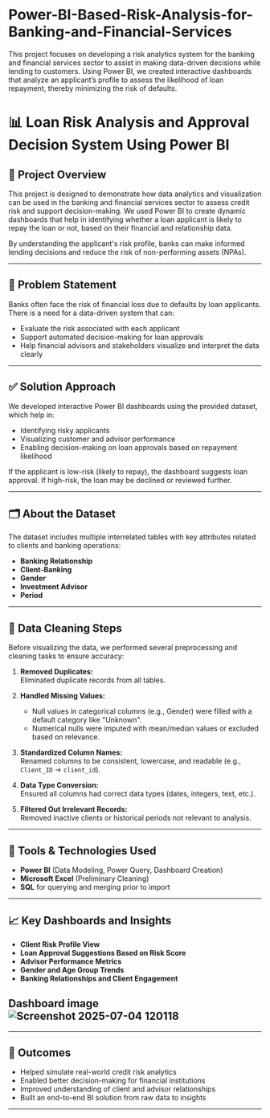 # Power-BI-Based-Risk-Analysis-for-Banking-and-Financial-Services
This project focuses on developing a risk analytics system for the banking and financial services sector to assist in making data-driven decisions while lending to customers. Using Power BI, we created interactive dashboards that analyze an applicant’s profile to assess the likelihood of loan repayment, thereby minimizing the risk of defaults.
# 📊 Loan Risk Analysis and Approval Decision System Using Power BI

## 📌 Project Overview

This project is designed to demonstrate how data analytics and visualization can be used in the banking and financial services sector to assess credit risk and support decision-making. We used Power BI to create dynamic dashboards that help in identifying whether a loan applicant is likely to repay the loan or not, based on their financial and relationship data.

By understanding the applicant's risk profile, banks can make informed lending decisions and reduce the risk of non-performing assets (NPAs).

---

## 🎯 Problem Statement

Banks often face the risk of financial loss due to defaults by loan applicants. There is a need for a data-driven system that can:

- Evaluate the risk associated with each applicant
- Support automated decision-making for loan approvals
- Help financial advisors and stakeholders visualize and interpret the data clearly

---

## ✅ Solution Approach

We developed interactive Power BI dashboards using the provided dataset, which help in:

- Identifying risky applicants
- Visualizing customer and advisor performance
- Enabling decision-making on loan approvals based on repayment likelihood

If the applicant is low-risk (likely to repay), the dashboard suggests loan approval. If high-risk, the loan may be declined or reviewed further.

---

## 🗂️ About the Dataset

The dataset includes multiple interrelated tables with key attributes related to clients and banking operations:

- **Banking Relationship**  
- **Client-Banking**  
- **Gender**  
- **Investment Advisor**  
- **Period**


---

## 🧼 Data Cleaning Steps

Before visualizing the data, we performed several preprocessing and cleaning tasks to ensure accuracy:

1. **Removed Duplicates:**  
   Eliminated duplicate records from all tables.

2. **Handled Missing Values:**  
   - Null values in categorical columns (e.g., Gender) were filled with a default category like "Unknown".  
   - Numerical nulls were imputed with mean/median values or excluded based on relevance.

3. **Standardized Column Names:**  
   Renamed columns to be consistent, lowercase, and readable (e.g., `Client_ID` → `client_id`).

4. **Data Type Conversion:**  
   Ensured all columns had correct data types (dates, integers, text, etc.).

5. **Filtered Out Irrelevant Records:**  
   Removed inactive clients or historical periods not relevant to analysis.



---

## 🧰 Tools & Technologies Used

- **Power BI** (Data Modeling, Power Query, Dashboard Creation)
- **Microsoft Excel** (Preliminary Cleaning)
- **SQL** for querying and merging prior to import

---

## 📈 Key Dashboards and Insights

- **Client Risk Profile View**  
- **Loan Approval Suggestions Based on Risk Score**  
- **Advisor Performance Metrics**  
- **Gender and Age Group Trends**  
- **Banking Relationships and Client Engagement**
## Dashboard image![Screenshot 2025-07-04 120118](https://github.com/user-attachments/assets/643e6286-d8ab-45ee-bc9d-1cebf841380e)


---

## 📌 Outcomes

- Helped simulate real-world credit risk analytics
- Enabled better decision-making for financial institutions
- Improved understanding of client and advisor relationships
- Built an end-to-end BI solution from raw data to insights

---



